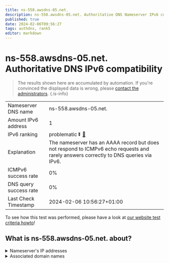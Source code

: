 ```yaml
---
title: ns-558.awsdns-05.net.
description: ns-558.awsdns-05.net. Authoritative DNS Nameserver IPv6 compatibility
published: true
date: 2024-02-06T09:56:27
tags: authdns, rank5
editor: markdown
---
```


# ns-558.awsdns-05.net. Authoritative DNS IPv6 compatibility

> The results shown here are accumulated by automation. If you're convinced the displayed data is wrong, please [contact the administrators](/howto/chat). 
{.is-info}




|   |   |
| - | - |
| Nameserver DNS name | ns-558.awsdns-05.net.
| Amount IPv6 address | 1
| IPv6 ranking | problematic :arrow_double_down: [🔗](/howto/ranking) |
| Explanation | The nameserver has an AAAA record but does not respond to ICMPv6 echo requests and rarely answers correctly to DNS queries via IPv6. |
| ICMPv6 success rate | 0%|
| DNS query success rate | 0% |
| Last Check Timestamp | 2024-02-06 10:56:27+01:00 |

To see how this test was performed, please have a look at [our website test criteria howto](/howto/testcriteria/authdns)!


## What is ns-558.awsdns-05.net. about?




<details>
<summary>Nameserver's IP addresses</summary>

2600:9000:5302:2e00::1

</details>



<details>
<summary>Associated domain names</summary>

cassandra.apache.org

couchdb.apache.org

db.apache.org

hbase.apache.org

hive.apache.org

phoenix.apache.org

</details>
